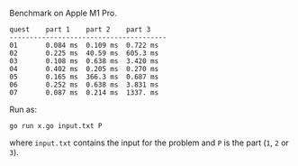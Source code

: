Benchmark on Apple M1 Pro.

```
quest    part 1    part 2    part 3
---------------------------------------
01       0.084 ms  0.109 ms  0.722 ms
02       0.225 ms  40.59 ms  605.3 ms
03       0.108 ms  0.638 ms  3.420 ms
04       0.402 ms  0.205 ms  0.270 ms
05       0.165 ms  366.3 ms  0.687 ms
06       0.252 ms  0.638 ms  3.831 ms
07       0.087 ms  0.214 ms  1337. ms
```

Run as:
```
go run x.go input.txt P
```
where `input.txt` contains the input for the problem and `P` is the part (`1`, `2` or `3`).